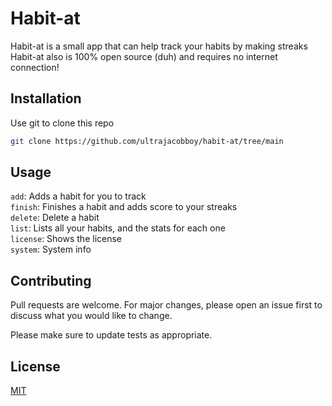 # Habit-at

Habit-at is a small app that can help track your habits by making streaks  
Habit-at also is 100% open source (duh) and requires no internet connection!


## Installation

Use git to clone this repo

```bash
git clone https://github.com/ultrajacobboy/habit-at/tree/main
```

## Usage
`add`: Adds a habit for you to track  
`finish`: Finishes a habit and adds score to your streaks  
`delete`: Delete a habit  
`list`: Lists all your habits, and the stats for each one  
`license`: Shows the license  
`system`: System info

## Contributing
Pull requests are welcome. For major changes, please open an issue first to discuss what you would like to change.

Please make sure to update tests as appropriate.

## License
[MIT](https://choosealicense.com/licenses/mit/)
